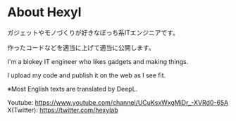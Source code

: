 # About Hexyl
ガジェットやモノづくりが好きなぼっち系ITエンジニアです。

作ったコードなどを適当に上げて適当に公開します。


I'm a blokey IT engineer who likes gadgets and making things.

I upload my code and publish it on the web as I see fit.

※Most English texts are translated by DeepL.

Youtube: https://www.youtube.com/channel/UCuKsxWxgMiDr_-XVRd0-65A
X(Twitter): https://twitter.com/hexylab
